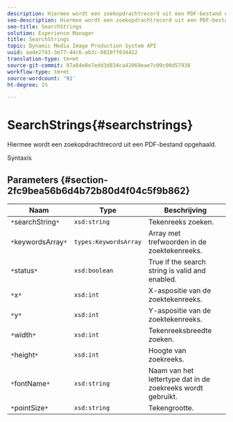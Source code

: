 ```yaml
---
description: Hiermee wordt een zoekopdrachtrecord uit een PDF-bestand opgehaald.
seo-description: Hiermee wordt een zoekopdrachtrecord uit een PDF-bestand opgehaald.
seo-title: SearchStrings
solution: Experience Manager
title: SearchStrings
topic: Dynamic Media Image Production System API
uuid: aade2741-3e77-44c6-ab3c-0810ff034412
translation-type: tm+mt
source-git-commit: 97a84e8e7edd3d834ca42069eae7c09c00d57938
workflow-type: tm+mt
source-wordcount: '91'
ht-degree: 1%

---
```



# SearchStrings{#searchstrings}

Hiermee wordt een zoekopdrachtrecord uit een PDF-bestand opgehaald.

Syntaxis

## Parameters {#section-2fc9bea56b6d4b72b80d4f04c5f9b862}

| Naam | Type | Beschrijving |
|---|---|---|
| `*`searchString`*` | `xsd:string` | Tekenreeks zoeken. |
| `*`keywordsArray`*` | `types:KeywordsArray` | Array met trefwoorden in de zoektekenreeks. |
| `*`status`*` | `xsd:boolean` | True if the search string is valid and enabled. |
| `*`x`*` | `xsd:int` | X-aspositie van de zoektekenreeks. |
| `*`y`*` | `xsd:int` | Y-aspositie van de zoektekenreeks. |
| `*`width`*` | `xsd:int` | Tekenreeksbreedte zoeken. |
| `*`height`*` | `xsd:int` | Hoogte van zoekreeks. |
| `*`fontName`*` | `xsd:string` | Naam van het lettertype dat in de zoekreeks wordt gebruikt. |
| `*`pointSize`*` | `xsd:string` | Tekengrootte. |

